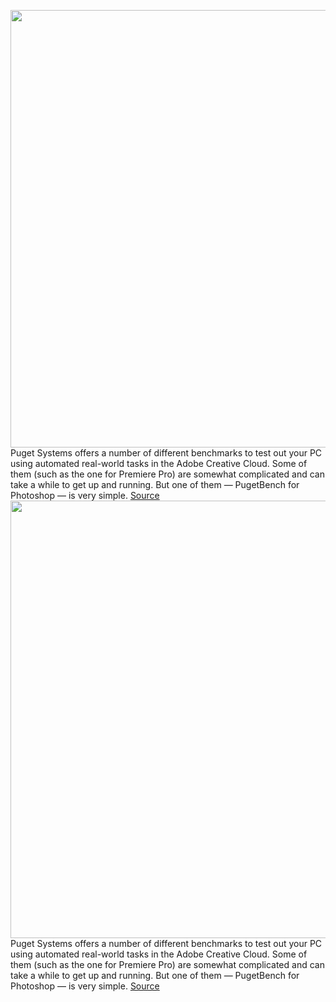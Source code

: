 <img src='https://cdn.vox-cdn.com/thumbor/-geyjiGCgdyeYn3WG6FPUrOTnqk=/0x0:2532x1474/1200x800/filters:focal(1064x535:1468x939)/cdn.vox-cdn.com/uploads/chorus_image/image/70989171/Screenshot_2022_06_17_123439.0.png' width='700px' /><br/>
Puget Systems offers a number of different benchmarks to test out your PC using automated real-world tasks in the Adobe Creative Cloud. Some of them (such as the one for Premiere Pro) are somewhat complicated and can take a while to get up and running. But one of them — PugetBench for Photoshop — is very simple.
<a href='https://www.theverge.com/23172582/pugetbench-for-photoshop-benchmark-how-to'> Source <a/><img src='https://cdn.vox-cdn.com/thumbor/-geyjiGCgdyeYn3WG6FPUrOTnqk=/0x0:2532x1474/1200x800/filters:focal(1064x535:1468x939)/cdn.vox-cdn.com/uploads/chorus_image/image/70989171/Screenshot_2022_06_17_123439.0.png' width='700px' /><br/>
Puget Systems offers a number of different benchmarks to test out your PC using automated real-world tasks in the Adobe Creative Cloud. Some of them (such as the one for Premiere Pro) are somewhat complicated and can take a while to get up and running. But one of them — PugetBench for Photoshop — is very simple.
<a href='https://www.theverge.com/23172582/pugetbench-for-photoshop-benchmark-how-to'> Source <a/>